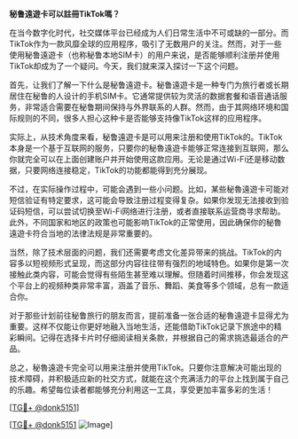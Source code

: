 **秘鲁遠遊卡可以註冊TikTok嗎？**

在当今数字化时代，社交媒体平台已经成为人们日常生活中不可或缺的一部分。而TikTok作为一款风靡全球的应用程序，吸引了无数用户的关注。然而，对于一些使用秘鲁遠遊卡（也称秘鲁本地SIM卡）的用户来说，是否能够顺利注册并使用TikTok却成为了一个疑问。今天，我们就来深入探讨一下这个问题。

首先，让我们了解一下什么是秘鲁遠遊卡。秘鲁遠遊卡是一种专门为旅行者或长期居住在秘鲁的人设计的手机SIM卡。它通常提供较为灵活的数据套餐和语音通话服务，非常适合需要在秘鲁期间保持与外界联系的人群。然而，由于其网络环境和国际规则的不同，很多人担心这种卡是否能够支持像TikTok这样的应用程序。

实际上，从技术角度来看，秘鲁遠遊卡是可以用来注册和使用TikTok的。TikTok本身是一个基于互联网的服务，只要你的秘魯遠遊卡能够正常连接到互联网，那么你就完全可以在上面创建账户并开始使用这款应用。无论是通过Wi-Fi还是移动数据，只要网络连接稳定，TikTok的功能都能得到充分展现。

不过，在实际操作过程中，可能会遇到一些小问题。比如，某些秘魯遠遊卡可能对短信验证有特定要求，这可能会导致注册过程变得复杂。如果你发现无法接收到验证码短信，可以尝试切换至Wi-Fi网络进行注册，或者直接联系运营商寻求帮助。此外，不同国家和地区的政策也可能影响TikTok的正常使用，因此确保你的秘魯遠遊卡符合当地的法律法规是非常重要的。

当然，除了技术层面的问题，我们还需要考虑文化差异带来的挑战。TikTok的内容多以短视频形式呈现，而这部分内容往往带有强烈的地域特色。如果你是第一次接触此类内容，可能会觉得有些陌生甚至难以理解。但随着时间推移，你会发现这个平台上的视频种类非常丰富，涵盖了音乐、舞蹈、美食等多个领域，总有一款适合你。

对于那些计划前往秘鲁旅行的朋友而言，提前准备一张合适的秘魯遠遊卡显得尤为重要。这样不仅能让你更好地融入当地生活，还能借助TikTok记录下旅途中的精彩瞬间。记得在选择卡片时仔细阅读相关条款，并根据自己的需求挑选最适合的产品。

总之，秘魯遠遊卡完全可以用来注册并使用TikTok。只要你注意解决可能出现的技术障碍，并积极适应新的社交方式，就能在这个充满活力的平台上找到属于自己的乐趣。希望每位读者都能够充分利用这一工具，享受更加丰富多彩的生活！

[[TG💪+ @donk5151](https://t.me/s/donk5151)]

[[TG💪+ @donk5151](https://t.me/s/donk5151) ![Image](https://i.postimg.cc/rwNCRYN7/Snipaste-2025-04-30-17-27-05.png)]